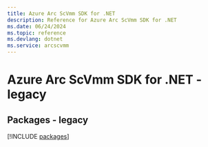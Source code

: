 ```yaml
---
title: Azure Arc ScVmm SDK for .NET
description: Reference for Azure Arc ScVmm SDK for .NET
ms.date: 06/24/2024
ms.topic: reference
ms.devlang: dotnet
ms.service: arcscvmm
---
```

# Azure Arc ScVmm SDK for .NET - legacy
## Packages - legacy
[!INCLUDE [packages](arc-scvmm-index.md)]